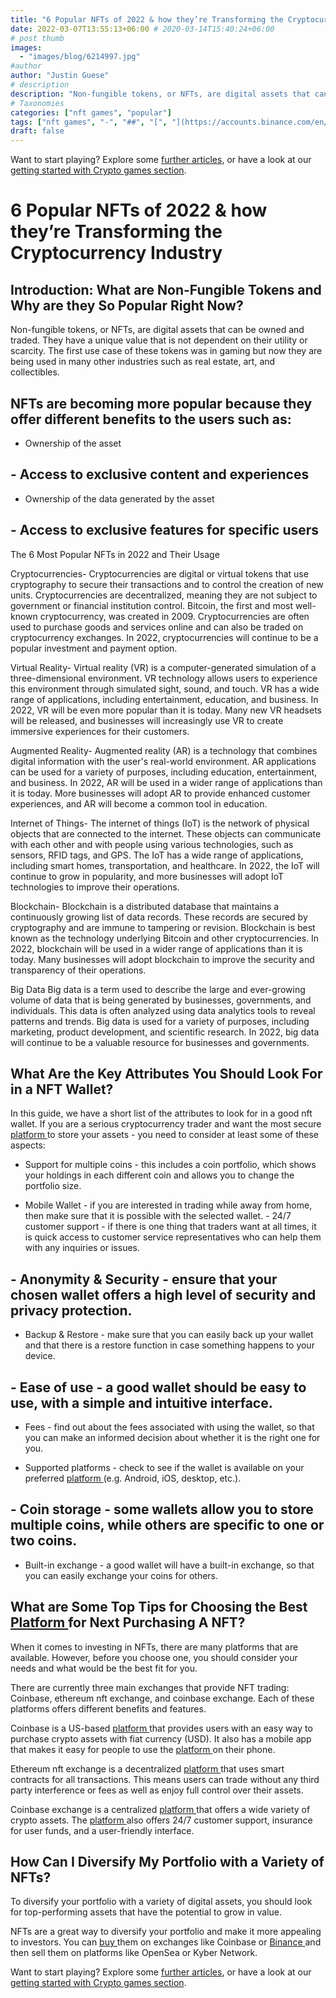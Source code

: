 ```yaml
---
title: "6 Popular NFTs of 2022 & how they’re Transforming the Cryptocurrency Industry"
date: 2022-03-07T13:55:13+06:00 # 2020-03-14T15:40:24+06:00
# post thumb
images:
  - "images/blog/6214997.jpg"
#author
author: "Justin Guese"
# description
description: "Non-fungible tokens, or NFTs, are digital assets that can be owned and traded. They have a unique value that is not dependent on their utility or scarcity. The "
# Taxonomies
categories: ["nft games", "popular"]
tags: ["nft games", "-", "##", "[", "](https://accounts.binance.com/en/register?ref=37092355)", "data", "platform"]
draft: false
---
```



Want to start playing? Explore some [further articles](/blog/), or have a look at our [getting started with Crypto games section](/services/how-do-i-get-started/).

# 6 Popular NFTs of 2022 & how they’re Transforming the Cryptocurrency Industry

## Introduction: What are Non-Fungible Tokens and Why are they So Popular Right Now?

Non-fungible tokens, or NFTs, are digital assets that can be owned and traded. They have a unique value that is not dependent on their utility or scarcity. The first use case of these tokens was in gaming but now they are being used in many other industries such as real estate, art, and collectibles.

## NFTs are becoming more popular because they offer different benefits to the users such as:

- Ownership of the asset

## - Access to exclusive content and experiences

- Ownership of the data generated by the asset

## - Access to exclusive features for specific users

The 6 Most Popular NFTs in 2022 and Their Usage

Cryptocurrencies- Cryptocurrencies are digital or virtual tokens that use cryptography to secure their transactions and to control the creation of new units. Cryptocurrencies are decentralized, meaning they are not subject to government or financial institution control. Bitcoin, the first and most well-known cryptocurrency, was created in 2009. Cryptocurrencies are often used to purchase goods and services online and can also be traded on cryptocurrency exchanges. In 2022, cryptocurrencies will continue to be a popular investment and payment option. 

Virtual Reality- Virtual reality (VR) is a computer-generated simulation of a three-dimensional environment. VR technology allows users to experience this environment through simulated sight, sound, and touch. VR has a wide range of applications, including entertainment, education, and business. In 2022, VR will be even more popular than it is today. Many new VR headsets will be released, and businesses will increasingly use VR to create immersive experiences for their customers. 

Augmented Reality- Augmented reality (AR) is a technology that combines digital information with the user's real-world environment. AR applications can be used for a variety of purposes, including education, entertainment, and business. In 2022, AR will be used in a wider range of applications than it is today. More businesses will adopt AR to provide enhanced customer experiences, and AR will become a common tool in education. 

Internet of Things- The internet of things (IoT) is the network of physical objects that are connected to the internet. These objects can communicate with each other and with people using various technologies, such as sensors, RFID tags, and GPS. The IoT has a wide range of applications, including smart homes, transportation, and healthcare. In 2022, the IoT will continue to grow in popularity, and more businesses will adopt IoT technologies to improve their operations. 

Blockchain- Blockchain is a distributed database that maintains a continuously growing list of data records. These records are secured by cryptography and are immune to tampering or revision. Blockchain is best known as the technology underlying Bitcoin and other cryptocurrencies. In 2022, blockchain will be used in a wider range of applications than it is today. Many businesses will adopt blockchain to improve the security and transparency of their operations. 

Big Data Big data is a term used to describe the large and ever-growing volume of data that is being generated by businesses, governments, and individuals. This data is often analyzed using data analytics tools to reveal patterns and trends. Big data is used for a variety of purposes, including marketing, product development, and scientific research. In 2022, big data will continue to be a valuable resource for businesses and governments.

## What Are the Key Attributes You Should Look For in a NFT Wallet?

In this guide, we have a short list of the attributes to look for in a good nft wallet. If you are a serious cryptocurrency trader and want the most secure [ platform ](https://accounts.binance.com/en/register?ref=37092355) to store your assets - you need to consider at least some of these aspects: 

- Support for multiple coins - this includes a coin portfolio, which shows your holdings in each different coin and allows you to change the portfolio size.

- Mobile Wallet - if you are interested in trading while away from home, then make sure that it is possible with the selected wallet. - 24/7 customer support - if there is one thing that traders want at all times, it is quick access to customer service representatives who can help them with any inquiries or issues.

## - Anonymity & Security - ensure that your chosen wallet offers a high level of security and privacy protection.

- Backup & Restore - make sure that you can easily back up your wallet and that there is a restore function in case something happens to your device. 

## - Ease of use - a good wallet should be easy to use, with a simple and intuitive interface. 

- Fees - find out about the fees associated with using the wallet, so that you can make an informed decision about whether it is the right one for you. 

- Supported platforms - check to see if the wallet is available on your preferred [ platform ](https://accounts.binance.com/en/register?ref=37092355) (e.g. Android, iOS, desktop, etc.). 

## - Coin storage - some wallets allow you to store multiple coins, while others are specific to one or two coins. 

- Built-in exchange - a good wallet will have a built-in exchange, so that you can easily exchange your coins for others.

## What are Some Top Tips for Choosing the Best [ Platform ](https://accounts.binance.com/en/register?ref=37092355) for Next Purchasing A NFT?

When it comes to investing in NFTs, there are many platforms that are available. However, before you choose one, you should consider your needs and what would be the best fit for you.

There are currently three main exchanges that provide NFT trading: Coinbase, ethereum nft exchange, and coinbase exchange. Each of these platforms offers different benefits and features.

Coinbase is a US-based [ platform ](https://accounts.binance.com/en/register?ref=37092355) that provides users with an easy way to purchase crypto assets with fiat currency (USD). It also has a mobile app that makes it easy for people to use the [ platform ](https://accounts.binance.com/en/register?ref=37092355) on their phone.

Ethereum nft exchange is a decentralized [ platform ](https://accounts.binance.com/en/register?ref=37092355) that uses smart contracts for all transactions. This means users can trade without any third party interference or fees as well as enjoy full control over their assets. 

Coinbase exchange is a centralized [ platform ](https://accounts.binance.com/en/register?ref=37092355) that offers a wide variety of crypto assets. The [ platform ](https://accounts.binance.com/en/register?ref=37092355) also offers 24/7 customer support, insurance for user funds, and a user-friendly interface.

## How Can I Diversify My Portfolio with a Variety of NFTs?

To diversify your portfolio with a variety of digital assets, you should look for top-performing assets that have the potential to grow in value.

NFTs are a great way to diversify your portfolio and make it more appealing to investors. You can [ buy ](https://accounts.binance.com/en/register?ref=37092355) them on exchanges like Coinbase or [ Binance ](https://accounts.binance.com/en/register?ref=37092355) and then sell them on platforms like OpenSea or Kyber Network.

Want to start playing? Explore some [further articles](/blog/), or have a look at our [getting started with Crypto games section](/services/how-do-i-get-started/).

